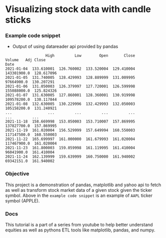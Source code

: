 # Visualizing stock data with candle sticks

### Example code snippet
- Output of using datareader api provided by pandas

```
                  High         Low        Open       Close       Volume   Adj Close
Date                                                                               
2021-01-04  133.610001  126.760002  133.520004  129.410004  143301900.0  128.617096
2021-01-05  131.740005  128.429993  128.889999  131.009995   97664900.0  130.207291
2021-01-06  131.050003  126.379997  127.720001  126.599998  155088000.0  125.824326
2021-01-07  131.630005  127.860001  128.360001  130.919998  109578200.0  130.117844
2021-01-08  132.630005  130.229996  132.429993  132.050003  105158200.0  131.240921
...                ...         ...         ...         ...          ...         ...
2021-11-18  158.669998  153.050003  153.710007  157.869995  137827700.0  157.869995
2021-11-19  161.020004  156.529999  157.649994  160.550003  117147500.0  160.550003
2021-11-22  165.699997  161.000000  161.679993  161.020004  117467900.0  161.020004
2021-11-23  161.800003  159.059998  161.119995  161.410004   96041900.0  161.410004
2021-11-24  162.139999  159.639999  160.750000  161.940002   69342151.0  161.940002
```

### Objective 
This project is a demonstration of pandas, matplotlib and yahoo api to fetch as well as 
transform stock market data of a given stock given the ticker symbol. Above in the `example code snippet` is 
an example of `AAPL` ticker symbol (APPLE). 

### Docs
This tutorial is a part of a series from youtube to help better understand equities as well as pythons ETL tools like matplotlib, pandas, and numpy. 
